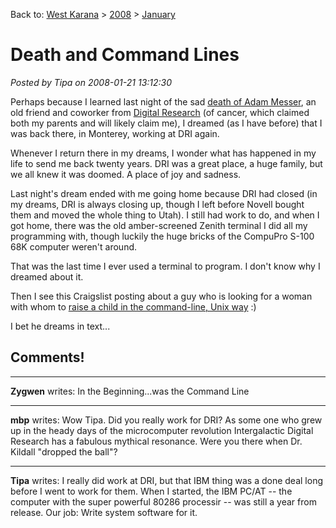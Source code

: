 Back to: [West Karana](/posts/westkarana.md) > [2008](/posts/2008/westkarana.md) > [January](./westkarana.md)
# Death and Command Lines

*Posted by Tipa on 2008-01-21 13:12:30*

Perhaps because I learned last night of the sad [death of Adam Messer](http://www.legacy.com/MOBILE/DeathNotices.asp?Page=Notice&PersonID=101346006), an old friend and coworker from [Digital Research](http://en.wikipedia.org/wiki/Digital_Research) (of cancer, which claimed both my parents and will likely claim me), I dreamed (as I have before) that I was back there, in Monterey, working at DRI again.

Whenever I return there in my dreams, I wonder what has happened in my life to send me back twenty years. DRI was a great place, a huge family, but we all knew it was doomed. A place of joy and sadness.

Last night's dream ended with me going home because DRI had closed (in my dreams, DRI is always closing up, though I left before Novell bought them and moved the whole thing to Utah). I still had work to do, and when I got home, there was the old amber-screened Zenith terminal I did all my programming with, though luckily the huge bricks of the CompuPro S-100 68K computer weren't around.

That was the last time I ever used a terminal to program. I don't know why I dreamed about it.

Then I see this Craigslist posting about a guy who is looking for a woman with whom to [raise a child in the command-line, Unix way](http://www.craigslist.org/about/best/nyc/485967082.html) :)

I bet he dreams in text...

## Comments!

---

**Zygwen** writes: In the Beginning...was the Command Line

---

**mbp** writes: Wow Tipa. Did you really work for DRI? As some one who grew up in the heady days of the microcomputer revolution Intergalactic Digital Research has a fabulous mythical resonance. Were you there when Dr. Kildall "dropped the ball"?

---

**Tipa** writes: I really did work at DRI, but that IBM thing was a done deal long before I went to work for them. When I started, the IBM PC/AT -- the computer with the super powerful 80286 processir -- was still a year from release. Our job: Write system software for it.

